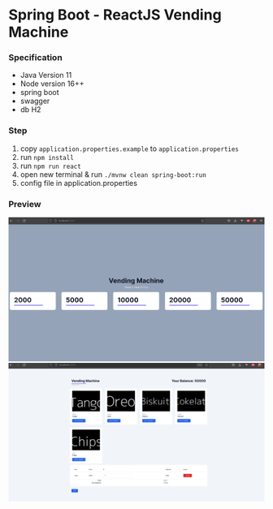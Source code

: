 # Spring Boot - ReactJS Vending Machine

### Specification
* Java Version 11
* Node version 16++
* spring boot
* swagger
* db H2

### Step
1. copy `application.properties.example` to `application.properties`
2. run `npm install`
2. run `npm run react`
3. open new terminal & run `./mvnw clean spring-boot:run`
4. config file in application.properties

### Preview
![alt text](2022-11-05_09-40.png)
![alt text](2022-11-05_09-40_1.png)
